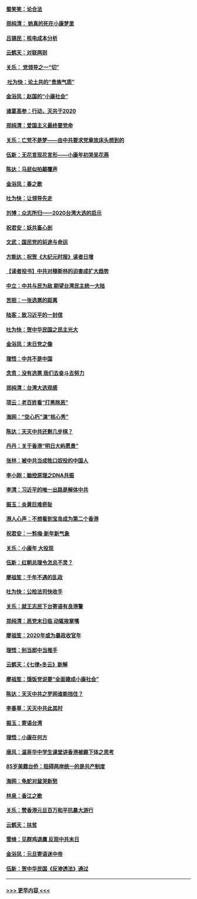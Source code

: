 #### [蜀笑笑：论合法](../pages/nsc993/n11808064.md?t=01210422) 
#### [郑纯清： 她真的死在小康梦里](../pages/nsc993/n11806623.md?t=01210422) 
#### [吕锡民：核电成本分析](../pages/nsc993/n11806284.md?t=01210422) 
#### [云鹤天：对联两则](../pages/nsc993/n11805957.md?t=01210422) 
#### [关乐： 党领导之一“切”](../pages/nsc993/n11804505.md?t=01210422) 
#### [ 吐为快：论土共的“贵族气质”](../pages/nsc993/n11804490.md?t=01210422) 
#### [金浴凤：赵国的“小康社会”](../pages/nsc993/n11804452.md?t=01210422) 
#### [诸葛高参：行动，灭共于2020](../pages/nsc993/n11804120.md?t=01210422) 
#### [郑纯清：爱国主义最终要党命](../pages/nsc993/n11802197.md?t=01210422) 
#### [关乐：亡党不是梦——由中共要求党章放床头想到的](../pages/nsc993/n11802156.md?t=01210422) 
#### [伍新：无花言现花言形——小康年初哭吴花燕](../pages/nsc993/n11800044.md?t=01210422) 
#### [陈达：马屁似拍颠覆声](../pages/nsc993/n11800010.md?t=01210422) 
#### [金浴凤：春之歌](../pages/nsc993/n11797687.md?t=01210422) 
#### [吐为快：让领导先走](../pages/nsc993/n11797512.md?t=01210422) 
#### [刘博：众志所归——2020台湾大选的启示](../pages/nsc993/n11796878.md?t=01210422) 
#### [祝君安：妖共畜心剖](../pages/nsc993/n11794273.md?t=01210422) 
#### [文武：国民党的前途与命运](../pages/nsc993/n11794198.md?t=01210422) 
#### [方能达：祝贺《大纪元时报》读者日增](../pages/nsc993/n11793807.md?t=01210422) 
#### [【读者投书】中共对穆斯林的迫害成扩大趋势](../pages/nsc993/n11791371.md?t=01210422) 
#### [中立：中共与民为敌 期望台湾民主统一大陆](../pages/nsc993/n11790392.md?t=01210422) 
#### [苦胆：一张选票的距离](../pages/nsc993/n11788914.md?t=01210422) 
#### [陆客：致习近平的一封信](../pages/nsc993/n11788867.md?t=01210422) 
#### [吐为快：贺中华民国之民主光大](../pages/nsc993/n11788618.md?t=01210422) 
#### [金浴凤：末日党之像](../pages/nsc993/n11787475.md?t=01210422) 
#### [理悟：中共不是中国](../pages/nsc993/n11787463.md?t=01210422) 
#### [念贲：没有选票  我们去奋斗去努力](../pages/nsc993/n11787398.md?t=01210422) 
#### [郑纯清：台湾大选观感](../pages/nsc993/n11786210.md?t=01210422) 
#### [项云：老百姓看“打黑除恶”](../pages/nsc993/n11785398.md?t=01210422) 
#### [海网：“空心朽”演“核心秀”](../pages/nsc993/n11783874.md?t=01210422) 
#### [陈达：天灭中共还剩几步棋？](../pages/nsc993/n11783719.md?t=01210422) 
#### [丹丹：关于香港“明日大屿愿景”](../pages/nsc993/n11783273.md?t=01210422) 
#### [张林：被中共当成牲口奴役的中国人](../pages/nsc993/n11782397.md?t=01210422) 
#### [李小刚：脑控原理之DNA共振](../pages/nsc993/n11780962.md?t=01210422) 
#### [李清：习近平的唯一出路是解体中共](../pages/nsc993/n11780866.md?t=01210422) 
#### [振玉：炎黄巨难奇耻](../pages/nsc993/n11779632.md?t=01210422) 
#### [港人心声：不想看到宝岛成为第二个香港](../pages/nsc993/n11778817.md?t=01210422) 
#### [祝君安：一剪梅‧新年新气象](../pages/nsc993/n11776340.md?t=01210422) 
#### [关乐：小康年 大役现](../pages/nsc993/n11774213.md?t=01210422) 
#### [伍新：红朝总理令怎总不灵？](../pages/nsc993/n11770813.md?t=01210422) 
#### [廖祖笙：千年不遇的乱政](../pages/nsc993/n11770373.md?t=01210422) 
#### [吐为快：公检法司快收手](../pages/nsc993/n11770359.md?t=01210422) 
#### [关乐：就王志民下台寄语有良港警](../pages/nsc993/n11769903.md?t=01210422) 
#### [郑纯清：恶党末日临 动辄挨掌嘴](../pages/nsc993/n11769356.md?t=01210422) 
#### [廖祖笙：2020年或为暴政收官年](../pages/nsc993/n11768216.md?t=01210422) 
#### [理悟：别当郎中当推手](../pages/nsc993/n11768243.md?t=01210422) 
#### [云鹤天：《七律▪冬云》新解](../pages/nsc993/n11768204.md?t=01210422) 
#### [廖祖笙：饿饭党说要“全面建成小康社会”](../pages/nsc993/n11767482.md?t=01210422) 
#### [陈达：天灭中共之罗网谁能挡住？](../pages/nsc993/n11767465.md?t=01210422) 
#### [李春草：天灭中共此其时](../pages/nsc993/n11767452.md?t=01210422) 
#### [振玉：寄语台湾](../pages/nsc993/n11767432.md?t=01210422) 
#### [理悟：小康在何方](../pages/nsc993/n11767394.md?t=01210422) 
#### [唐风：温哥华中学生课堂讲香港被踢下体之思考](../pages/nsc993/n11766848.md?t=01210422) 
#### [85岁美籍台侨：阻碍两岸统一的是共产制度](../pages/nsc993/n11765043.md?t=01210422) 
#### [海网：龟蛇对鼠哭新愁](../pages/nsc993/n11764895.md?t=01210422) 
#### [林泉：香江之歌](../pages/nsc993/n11764415.md?t=01210422) 
#### [关乐：赞香港元旦百万和平抗暴大游行](../pages/nsc993/n11764382.md?t=01210422) 
#### [云鹤天：扶贫](../pages/nsc993/n11764245.md?t=01210422) 
#### [雪绮：见群鸡退鹰  反观中共末日](../pages/nsc993/n11762112.md?t=01210422) 
#### [金浴凤：元旦寄语迷中帝](../pages/nsc993/n11761788.md?t=01210422) 
#### [伍新：贺中华民国《反渗透法》通过](../pages/nsc993/n11761994.md?t=01210422) 

----
#### [ >>> 更早内容 <<< ](../indexes/nsc993-earlier.md)
